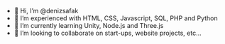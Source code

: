 - 👋 Hi, I’m @denizsafak
- 👀 I’m experienced with HTML, CSS, Javascript, SQL, PHP and Python
- 🌱 I’m currently learning Unity, Node.js and Three.js
- 💞️ I’m looking to collaborate on start-ups, website projects, etc...

<!---
denizsafak/denizsafak is a ✨ special ✨ repository because its `README.md` (this file) appears on your GitHub profile.
You can click the Preview link to take a look at your changes.
--->
